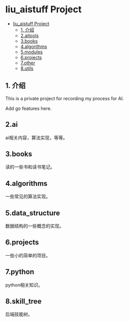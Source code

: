 # liu_aistuff Project

<!-- TOC -->

- [liu_aistuff Project](#liuaistuff-project)
  - [1. 介绍](#1-%e4%bb%8b%e7%bb%8d)
  - [2.aitools](#2aitools)
  - [3.books](#3books)
  - [4.algorithms](#4algorithms)
  - [5.modules](#5modules)
  - [6.projects](#6projects)
  - [7.other](#7other)
  - [8.utils](#8utils)

<!-- /TOC -->

## 1. 介绍

This is a private project for recording my process for AI.

Add go features here.

## 2.ai

ai相关内容，算法实现，等等。

## 3.books

读的一些书和读书笔记。

## 4.algorithms

一些常见的算法实现。

## 5.data_structure

数据结构的一些概念的实现。

## 6.projects

一些小的简单的项目。

## 7.python

python相关知识。

## 8.skill_tree

后端技能树。
